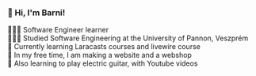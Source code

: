 ### 👋 Hi, I'm Barni!

🧑🏼‍💻 Software Engineer learner<br>
👨🏻‍🎓 Studied Software Engineering at the University of Pannon, Veszprém<br>
💭 Currently learning Laracasts courses and livewire course<br>
👀 In my free time, I am making a website and a webshop<br>
🎸 Also learning to play electric guitar, with Youtube videos<br>

<!--
**barni0811/barni0811** is a ✨ _special_ ✨ repository because its `README.md` (this file) appears on your GitHub profile.

Here are some ideas to get you started:

- 🔭 I’m currently working on ...
- 🌱 I’m currently learning ...
- 👯 I’m looking to collaborate on ...
- 🤔 I’m looking for help with ...
- 💬 Ask me about ...
- 📫 How to reach me: ...
- 😄 Pronouns: ...
- ⚡ Fun fact: ...
-->
